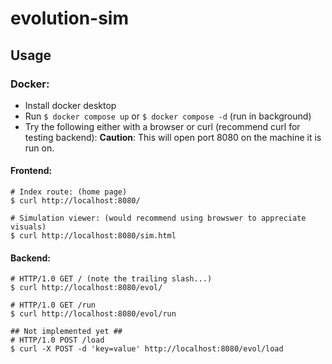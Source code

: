 # evolution-sim

## Usage
### Docker:
+ Install docker desktop
+ Run `$ docker compose up` or `$ docker compose -d` (run in background)
+ Try the following either with a browser or curl (recommend curl for testing backend):
**Caution**: This will open port 8080 on the machine it is run on.

#### Frontend:
```
# Index route: (home page)
$ curl http://localhost:8080/

# Simulation viewer: (would recommend using browswer to appreciate visuals)
$ curl http://localhost:8080/sim.html
```

#### Backend:
```
# HTTP/1.0 GET / (note the trailing slash...)
$ curl http://localhost:8080/evol/

# HTTP/1.0 GET /run
$ curl http://localhost:8080/evol/run

## Not implemented yet ##
# HTTP/1.0 POST /load
$ curl -X POST -d 'key=value' http://localhost:8080/evol/load
```
